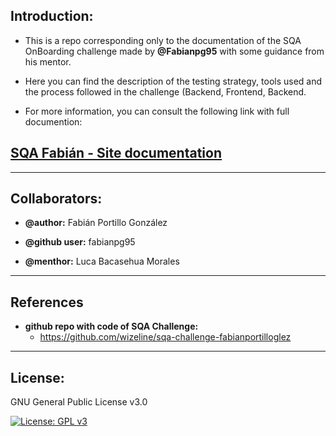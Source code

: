 ## **Introduction**:
* This is a repo corresponding only to the documentation of the SQA OnBoarding challenge made by **@Fabianpg95** with some guidance from his mentor. 

* Here you can find the description of the testing strategy, tools used and the process followed in the challenge (Backend, Frontend, Backend. 

* For more information, you can consult the following link with full documention:

## [**SQA Fabián - Site documentation**](https://wizeline.github.io/sqa-challenge-doc-fabianportilloglez/)

___
## **Collaborators:** 
* **@author:** Fabián Portillo González 

* **@github user:** fabianpg95

* **@menthor:** Luca Bacasehua Morales

___ 
## **References**

* **github repo with code of SQA Challenge:** 
  * https://github.com/wizeline/sqa-challenge-fabianportilloglez
___
## **License**:
GNU General Public License v3.0 

[![License: GPL v3](https://img.shields.io/badge/License-GPLv3-blue.svg)](https://www.gnu.org/licenses/gpl-3.0)



